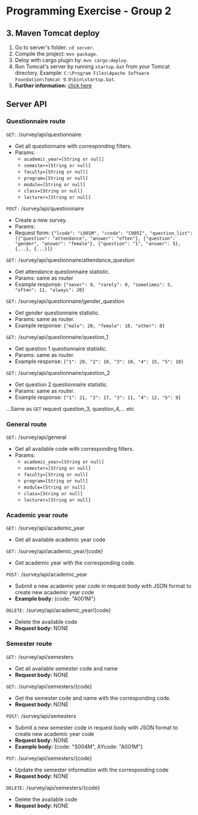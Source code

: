 # Programming Exercise - Group 2
## 3. Maven Tomcat deploy
1. Go to server's folder: `cd server`.
2. Compile the project: `mvn package`.
3. Deloy with cargo plugin by: `mvn cargo:deploy`.
4. Run Tomcat's server by running `startup.bat` from your Tomcat directory. Example: `C:\Program Files\Apache Software Foundation\Tomcat 9.0\bin\startup.bat`.
5. __Further information:__ [click here](https://www.baeldung.com/tomcat-deploy-war)


## Server API

### Questionnaire route

`GET:` /survey/api/questionnaire
+ Get all questionnaire with corresponding filters.
+ Params: 
    + `academic_year=[String or null]`
    + `semester=[String or null]`
    + `faculty=[String or null]`
    + `program=[String or null]`
    + `module=[String or null]`
    + `class=[String or null]`
    + `lecturer=[String or null]`

`POST:` /survey/api/questionnaire
+ Create a new survey.
+ Params: 
+ Request form: `{"lcode": "L001M", "ccode": "C005I", "question_list": [{"question": "attendance", "answer": "often"}, {"question": "gender", "answer": "female"}, {"question": "1", "answer": 5}, {...}, {...}]}`

`GET:` /survey/api/questionnaire/attendance_question
+ Get attendance questionnaire statistic.
+ Params: same as router
+ Example response: `{"never": 0, "rarely": 0, "sometimes": 5, "often": 11, "always": 20}`

`GET:` /survey/api/questionnaire/gender_question
+ Get gender questionnaire statistic.
+ Params: same as router.
+ Example response: `{"male": 20, "female": 18, "other": 0}`


`GET:` /survey/api/questionnaire/question_1
+ Get question 1 questionnaire statistic.
+ Params: same as router.
+ Example response: `{"1": 20, "2": 18, "3": 10, "4": 15, "5": 10}`

`GET:` /survey/api/questionnaire/question_2
+ Get question 2 questionnaire statistic.
+ Params: same as router.
+ Example response: `{"1": 21, "2": 17, "3": 11, "4": 12, "5": 9}`

...Same as `GET` request question_3, question_4,... etc

### General route

`GET:` /survey/api/general
+ Get all available code with corresponding filters.
+ Params: 
    + `academic_year=[String or null]`
    + `semester=[String or null]`
    + `faculty=[String or null]`
    + `program=[String or null]`
    + `module=[String or null]`
    + `class=[String or null]`
    + `lecturer=[String or null]`

### Academic year route
`GET:` /survey/api/academic_year
+ Get all available academic year code

`GET:` /survey/api/academic_year/{code}
+ Get academic year with the corresponding code.

`POST:` /survey/api/academic_year
+ Submit a new academic year code in request body with JSON format to create new academic year code
+ __Example body:__ {code: "A001M"}

`DELETE:` /survey/api/academic_year/{code}
+ Delete the available code
+ __Request body:__ NONE

### Semester route
`GET:` /survey/api/semesters
+ Get all available semester code and name
+ __Request body:__ NONE

`GET:` /survey/api/semesters/{code}
+ Get the semester code and name with the corresponding code.
+ __Request body:__ NONE

`POST:` /survey/api/semesters
+ Submit a new semester code in request body with JSON format to create new academic year code
+ __Request body:__ NONE
+ __Example body:__ {code: "S004M", AYcode: "A001M"}

`PUT:` /survey/api/semesters/{code}
+ Update the semester information with the corresponding code
+ __Request body:__ NONE

`DELETE:` /survey/api/semesters/{code}
+ Delete the available code
+ __Request body:__ NONE
